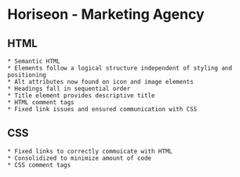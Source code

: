 # Horiseon - Marketing Agency

## HTML
    * Semantic HTML
    * Elements follow a logical structure independent of styling and positioning
    * Alt attributes now found on icon and image elements
    * Headings fall in sequential order
    * Title element provides descriptive title
    * HTML comment tags
    * Fixed link issues and ensured communication with CSS

## CSS
    * Fixed links to correctly commuicate with HTML
    * Consolidized to minimize amount of code
    * CSS comment tags
